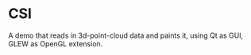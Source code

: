 # CSI
A demo that reads in 3d-point-cloud data and paints it, using Qt as GUI, GLEW as OpenGL extension.
